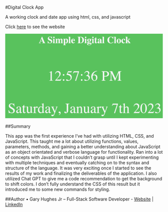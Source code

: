 #Digital Clock App

A working clock and date app using html, css, and javascript

Click [here](https://nomoneyrecord.github.io/Digital-Clock-App/) to see the website

![Image](./Digital%20Clock.png)

##Summary

This app was the first experience I’ve had with utilizing HTML, CSS, and JavaScript. This taught me a lot about utilizing functions, values, parameters, methods, and gaining a better understanding about JavaScript as an object orientated and verbose language for functionality. Ran into a lot of concepts with JavaScript that I couldn’t grasp until I kept experimenting with multiple techniques and eventually catching on to the syntax and structure of the language. It was very exciting once I started to see the results of my work and finalizing the deliverables of the application. I also utilized Chat GPT to give me a code recommendation to get the background to shift colors. I don’t fully understand the CSS of this result but it introduced me to some new commands for styling. 

##Author
•	Gary Hughes Jr – Full-Stack Software Developer - [Website](https://garyleehughesjr.com) | [LinkedIn](https://www.linkedin.com/in/gary-hughes-jr-64925b229/)
